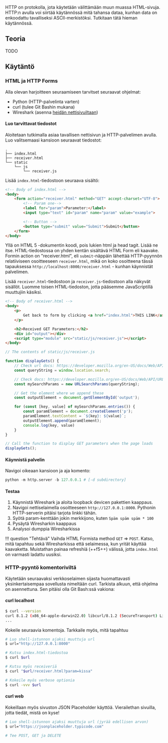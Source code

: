 HTTP on protokolla, jota käytetään välittämään muun muassa HTML-sivuja. HTTP:n avulla voi siirtää käytännössä mitä tahansa dataa, kunhan data on enkoodattu tavalliseksi ASCII-merkistöksi. Tutkitaan tätä hieman käytännössä.

## Teoria

TODO

## Käytäntö

### HTML ja HTTP Forms

Alla olevan harjoitteen seuraamiseen tarvitset seuraavat ohjelmat:
* Python (HTTP-palvelinta varten)
* curl (tulee Git Bashin mukana)
* Wireshark (asenna [heidän nettisivuiltaan](https://www.wireshark.org/))

#### Luo tarvittavat tiedostot

Aloitetaan tutkimalla asiaa tavallisen nettisivun ja HTTP-palvelimen avulla. Luo valitsemaasi kansioon seuraavat tiedostot:

```
.
├── index.html
├── receiver.html
└── static
    └── js
        └── receiver.js
```

Lisää `index.html`-tiedostoon seuraava sisältö:

```html
<!-- Body of index.html -->
<body>
    <form action="receiver.html" method="GET" accept-charset="UTF-8">
        <!-- Param one-->
        <label for="param">Parameter:</label>
        <input type="text" id="param" name="param" value="example">

        <!-- Button -->
        <button type="submit" value="Submit">Submit</button>
    </form>
</body>
```


Yllä on HTML 5 -dokumentin koodi, pois lukien html ja head tagit. Lisää ne itse. HTML-tiedostossa on yhden kentän sisältävä HTML Form eli kaavake. Formin action on "receiver.html", eli `submit`-näppäin lähettää HTTP-pyynnön relatiiviseen osoitteeseen `receiver.html`, mikä on koko osoitteena tässä tapauksessa `http://localhost:8000/receiver.html` - kunhan käynnistät palvelimen.

Lisää `receiver.html`-tiedostoon ja `receiver.js`-tiedostoon alla näkyvät sisällöt. Luomme toisen HTML-tiedoston, jotta pääsemme JavaScriptillä muuttujiin käsiksi.

```html
<!-- Body of receiver.html -->
<body>
    <p>
        Get back to form by clicking <a href="index.html">THIS LINK</a>
    </p>

    <h2>Received GET Parameters:</h2>
    <div id="output"></div>
    <script type="module" src="static/js/receiver.js"></script>
</body>
```

```js
// The contents of static/js/receiver.js

function displayGets() {
    // Check url docs: https://developer.mozilla.org/en-US/docs/Web/API/URL/search
    const queryString = window.location.search;

    // Check docs: https://developer.mozilla.org/en-US/docs/Web/API/URLSearchParams
    const mySearchParams = new URLSearchParams(queryString);

    // Get the element where we append these
    const outputElement = document.getElementById('output');

    for (const [key, value] of mySearchParams.entries()) {
        const paramElement = document.createElement('p');
        paramElement.textContent = `${key}: ${value}`;
        outputElement.append(paramElement);
        console.log(key, value)
    }
}  

// Call the function to display GET parameters when the page loads
displayGets();
```

#### Käynnistä palvelin

Navigoi oikeaan kansioon ja aja komento:

```python
python -m http.server -b 127.0.0.1 # [-d subdirectory]
```

#### Testaa

1. Käynnistä Wireshark ja aloita loopback devicen pakettien kaappaus.
2. Navigoi nettiselaimella osoitteeseen `http://127.0.0.1:8000`. Pythonin HTTP-serverin pitäisi tarjota linkki tähän. 
3. Syötä param-kenttään jokin merkkijono, kuten `Späm späm späm * 100`
4. Pysäytä Wiresharkin kaappaus
5. Analysoi dumppia Wiresharkissa

!!! question "Tehtävä"
    Vaihda HTML Formista method `GET` => `POST`. Katso, mitä tapahtuu sekä Wiresharkissa että selaimessa, kun yrität käyttää kaavaketta. Muistathan painaa refreshiä (++f5++) välissä, jotta `index.html` on varmasti ladattu uusiksi.

### HTTP-pyyntö komentoriviltä

Käytetään seuraavaksi verkkoselaimen sijasta huomattavasti yksinkertaisempaa sovellusta nimeltään curl. Tarkista alkuun, että ohjelma on asennettuna. Sen pitäisi olla Git Bash:ssä vakiona:

#### curl localhost

```bash
$ curl --version
curl 8.1.2 (x86_64-apple-darwin22.0) libcurl/8.1.2 (SecureTransport) LibreSSL/3.3.6 zlib/1.2.11 nghttp2/1.51.0
...
```

Kokeile seuraavia komentoja. Tarkkaile myös, mitä tapahtuu

```bash
# Luo shell-istunnon ajaksi muuttuja url
$ url="http://127.0.0.1:8000"

# Kutsu index.html-tiedostoa
$ curl $url

# Kutsu myös receiveriä
$ curl "$url/receiver.html?param=kissa"

# Kokeile myös verbose optionia
$ curl -vvv $url
```

#### curl web

Kokeillaan myös sivuston JSON Placeholder käyttöä. Vierailethan sivuilla, jotta tiedät, mistä on kyse!

```bash
# Luo shell-istunnon ajaksi muuttuja url (jyrää edellisen arvon)
$ url="https://jsonplaceholder.typicode.com"

# Tee POST, GET ja DELETE
```